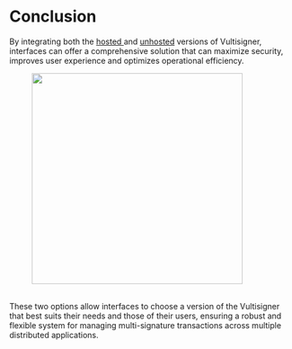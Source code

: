 # Conclusion

By integrating both the [hosted ](hosted-vultisigner.md)and [unhosted](unhosted-vultisigner.md) versions of Vultisigner, interfaces can offer a comprehensive solution that can maximize security, improves user experience and optimizes operational efficiency.&#x20;

<figure><img src="../../.gitbook/assets/image (4).png" alt="" width="375"><figcaption></figcaption></figure>

\
These two options allow interfaces to choose a version of the Vultisigner that best suits their needs and those of their users, ensuring a robust and flexible system for managing multi-signature transactions across multiple distributed applications.
